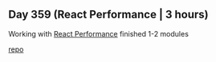## Day 359 (React Performance | 3 hours)

Working with [React Performance](https://frontendmasters.com/courses/react-performance/)
finished 1-2 modules

[repo](https://github.com/alexvyber/react-perfromance-fm.git)

